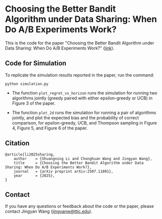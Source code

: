 # Choosing the Better Bandit Algorithm under Data Sharing: When Do A/B Experiments Work?

This is the code for the paper "Choosing the Better Bandit Algorithm under Data Sharing: When Do A/B Experiments Work?" ([link](https://arxiv.org/abs/2507.11891)).


## Code for Simulation
To replicate the simulation results reported in the paper, run the command:
```
python simulation.py
```

- The function `plot_regret_vs_horizon` runs the simulation for running two algorithms jointly (greedy paired with either epsilon-greedy or UCB) in Figure 3 of the paper.

- The function `plot_2d` runs the simulation for running a pair of algorithms jointly, and plot the expected bias and the probability of correct comparison, for epsilon-greedy, UCB, and Thompson sampling in Figure 4, Figure 5, and Figure 6 of the paper.


## Citation
```
@article{li2025sharing,
	author    = {Shuangning Li and Chonghuan Wang and Jingyan Wang},
	title     = {Choosing the Better Bandit Algorithm under Data Sharing: When Do A/B Experiments Work?},
	journal   = {arXiv preprint arXiv:2507.11891},
	year      = {2025},
}
```

## Contact
If you have any questions or feedback about the code or the paper, please contact Jingyan Wang (jingyanw@ttic.edu).
